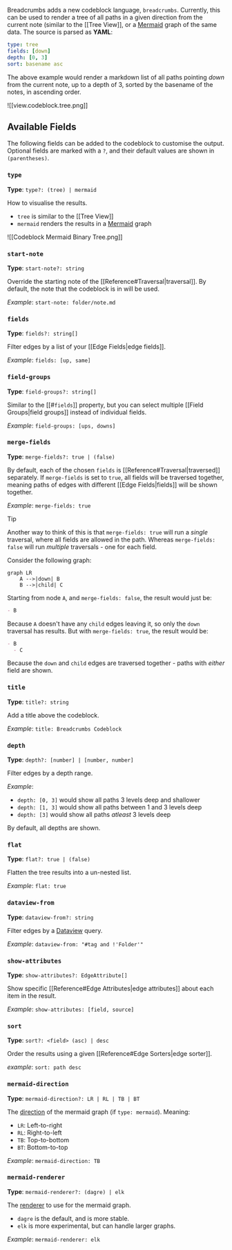 Breadcrumbs adds a new codeblock language, `breadcrumbs`. Currently, this can be used to render a tree of all paths in a given direction from the current note (similar to the [[Tree View]], or a [Mermaid](https://mermaid.js.org) graph of the same data. The source is parsed as **YAML**:

```yaml
type: tree
fields: [down]
depth: [0, 3]
sort: basename asc
```

The above example would render a markdown list of all paths pointing _down_ from the current note, up to a depth of 3, sorted by the basename of the notes, in ascending order.

![[view.codeblock.tree.png]]

## Available Fields

The following fields can be added to the codeblock to customise the output. Optional fields are marked with a `?`, and their default values are shown in `(parentheses)`.

### `type`

**Type**: `type?: (tree) | mermaid`

How to visualise the results.

- `tree` is similar to the [[Tree View]]
- `mermaid` renders the results in a [Mermaid](https://mermaid.js.org) graph

![[Codeblock Mermaid Binary Tree.png]]

### `start-note`

**Type**: `start-note?: string`

Override the starting note of the [[Reference#Traversal|traversal]]. By default, the note that the codeblock is in will be used.

_Example_: `start-note: folder/note.md`

### `fields`

**Type**: `fields?: string[]`

Filter edges by a list of your [[Edge Fields|edge fields]].

_Example_: `fields: [up, same]`

### `field-groups`

**Type**: `field-groups?: string[]`

Similar to the [[#`fields`]] property, but you can select multiple [[Field Groups|field groups]] instead of individual fields.

_Example_: `field-groups: [ups, downs]`

### `merge-fields`

**Type**: `merge-fields?: true | (false)`

By default, each of the chosen `fields` is [[Reference#Traversal|traversed]] separately. If `merge-fields` is set to `true`, all fields will be traversed together, meaning paths of edges with different [[Edge Fields|fields]] will be shown together.

_Example_: `merge-fields: true`

> [!TIP]
> Another way to think of this is that `merge-fields: true` will run a _single_ traversal, where all fields are allowed in the path. Whereas `merge-fields: false` will run _multiple_ traversals - one for each field.

Consider the following graph:

```mermaid
graph LR
    A -->|down| B
    B -->|child| C
```

Starting from node `A`, and `merge-fields: false`, the result would just be:

```markdown
- B
```

Because `A` doesn't have any `child` edges leaving it, so only the `down` traversal has results. But with `merge-fields: true`, the result would be:

```markdown
- B
  - C
```

Because the `down` and `child` edges are traversed together - paths with _either_ field are shown.

### `title`

**Type**: `title?: string`

Add a title above the codeblock.

_Example_: `title: Breadcrumbs Codeblock`

### `depth`

**Type**: `depth?: [number] | [number, number]`

Filter edges by a depth range.

_Example_:

- `depth: [0, 3]` would show all paths 3 levels deep and shallower
- `depth: [1, 3]` would show all paths between 1 and 3 levels deep
- `depth: [3]` would show all paths _atleast_ 3 levels deep

By default, all depths are shown.

### `flat`

**Type**: `flat?: true | (false)`

Flatten the tree results into a un-nested list.

_Example_: `flat: true`

### `dataview-from`

**Type**: `dataview-from?: string`

Filter edges by a [Dataview](http://blacksmithgu.github.io/obsidian-dataview/) query.

_Example_: `dataview-from: "#tag and !'Folder'"`

### `show-attributes`

**Type**: `show-attributes?: EdgeAttribute[]`

Show specific [[Reference#Edge Attributes|edge attributes]] about each item in the result.

_Example_: `show-attributes: [field, source]`

### `sort`

**Type**: `sort?: <field> (asc) | desc`

Order the results using a given [[Reference#Edge Sorters|edge sorter]].

_example_: `sort: path desc`

### `mermaid-direction`

**Type**: `mermaid-direction?: LR | RL | TB | BT`

The [direction](https://mermaid.js.org/syntax/flowchart.html#direction) of the mermaid graph (if `type: mermaid`). Meaning:

- `LR`: Left-to-right
- `RL`: Right-to-left
- `TB`: Top-to-bottom
- `BT`: Bottom-to-top

_Example_: `mermaid-direction: TB`

### `mermaid-renderer`

**Type**: `mermaid-renderer?: (dagre) | elk`

The [renderer](https://mermaid.js.org/syntax/flowchart.html#renderer) to use for the mermaid graph.

- `dagre` is the default, and is more stable.
- `elk` is more experimental, but can handle larger graphs.

_Example_: `mermaid-renderer: elk`
